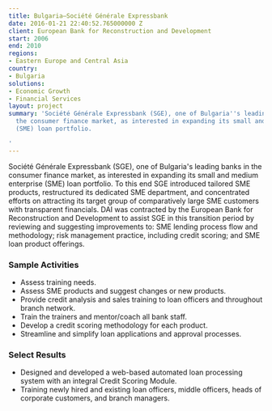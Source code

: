 ```yaml
---
title: Bulgaria—Société Générale Expressbank
date: 2016-01-21 22:40:52.765000000 Z
client: European Bank for Reconstruction and Development
start: 2006
end: 2010
regions:
- Eastern Europe and Central Asia
country:
- Bulgaria
solutions:
- Economic Growth
- Financial Services
layout: project
summary: 'Société Générale Expressbank (SGE), one of Bulgaria''s leading banks in
  the consumer finance market, as interested in expanding its small and medium enterprise
  (SME) loan portfolio.

'
---
```


Société Générale Expressbank (SGE), one of Bulgaria's leading banks in the consumer finance market, as interested in expanding its small and medium enterprise (SME) loan portfolio. To this end SGE introduced tailored SME products, restructured its dedicated SME department, and concentrated efforts on attracting its target group of comparatively large SME customers with transparent financials. DAI was contracted by the European Bank for Reconstruction and Development to assist SGE in this transition period by reviewing and suggesting improvements to: SME lending process flow and methodology; risk management practice, including credit scoring; and SME loan product offerings.

###  Sample Activities

* Assess training needs.
* Assess SME products and suggest changes or new products.
* Provide credit analysis and sales training to loan officers and throughout branch network.
* Train the trainers and mentor/coach all bank staff.
* Develop a credit scoring methodology for each product.
* Streamline and simplify loan applications and approval processes.

###  Select Results

* Designed and developed a web-based automated loan processing system with an integral Credit Scoring Module.
* Training newly hired and existing loan officers, middle officers, heads of corporate customers, and branch managers.
